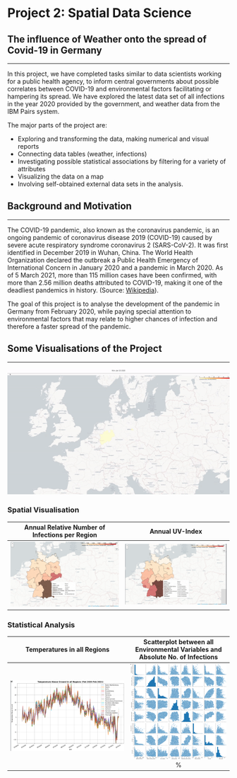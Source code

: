 # Project 2: Spatial Data Science
## The influence of Weather onto the spread of Covid-19 in Germany
---

In this project, we have completed tasks similar to data scientists working for a public health agency, to inform central governments about possible correlates between COVID-19 and environmental factors facilitating or hampering  its  spread. We have explored the latest data set of all infections in the year 2020 provided by the government, and weather data from the IBM Pairs system.  

The major parts of the project are:
- Exploring and transforming the data, making numerical and visual reports
- Connecting data tables (weather, infections)
- Investigating possible statistical associations by filtering for a variety of attributes
- Visualizing the data on a map
- Involving self-obtained external data sets in the analysis.

## Background and Motivation
---
The COVID-19 pandemic, also known as the coronavirus pandemic, is an ongoing pandemic of coronavirus disease 2019 (COVID-19) caused by severe acute respiratory syndrome coronavirus 2 (SARS-CoV-2). It was first identified in December 2019 in Wuhan, China. The World Health Organization declared the outbreak a Public Health Emergency of International Concern in January 2020 and a pandemic in March 2020. As of 5 March 2021, more than 115 million cases have been confirmed, with more than 2.56 million deaths attributed to COVID-19, making it one of the deadliest pandemics in history. (Source: [Wikipedia](https://en.wikipedia.org/wiki/COVID-19_pandemic)).

The goal of this project is to analyse the development of the pandemic in Germany from February 2020, while paying special attention to environmental factors that may relate to higher chances of infection and therefore a faster spread of the pandemic.

## Some Visualisations of the Project
---

![weekly_relative_infections_gif](contents_readme/weekly_infections.gif)
### Spatial Visualisation
Annual Relative Number of Infections per Region |  Annual UV-Index  | 
:-------------------------:|:-------------------------:
![map](contents_readme/annual_relative_infections2.png)   | ![map](contents_readme/annual_uv_index.png) |

### Statistical Analysis
Temperatures in all Regions       |  Scatterplot between all Environmental Variables and Absolute No. of Infections
:-------------------------:|:-------------------------:
![temp](contents_readme/temperature_all_regions.png)   | ![sva](contents_readme/all_associations.png)%